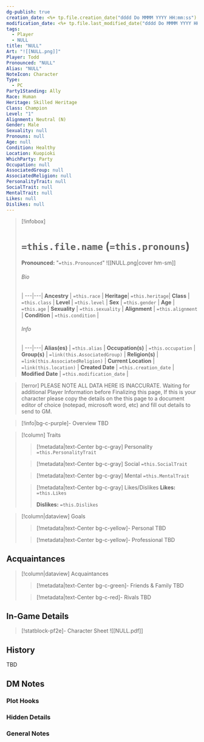 ```yaml
---
dg-publish: true
creation_date: <%+ tp.file.creation_date("dddd Do MMMM YYYY HH:mm:ss") %> 
modification_date: <%+ tp.file.last_modified_date("dddd Do MMMM YYYY HH:mm:ss") %>
tags:
  - Player
  - NULL
title: "NULL"
Art: "![[NULL.png]]"
Player: Todd
Pronounced: "NULL"
Alias: "NULL"
NoteIcon: Character
Type:
  - PC
Party1Standing: Ally
Race: Human
Heritage: Skilled Heritage
Class: Champion
Level: "1"
Alignment: Neutral (N)
Gender: Male
Sexuality: null
Pronouns: null
Age: null
Condition: Healthy
Location: Kuopioki
WhichParty: Party
Occupation: null
AssociatedGroup: null
AssociatedReligion: null
PersonalityTrait: null
SocialTrait: null
MentalTrait: null
Likes: null
Dislikes: null
---
```


> [!infobox]
> # `=this.file.name` (`=this.pronouns`)
> **Pronounced:**  "`=this.Pronounced`"
> ![[NULL.png|cover hm-sm]]
> ###### Bio
>  |
> ---|---|
> **Ancestry** | `=this.race` |
> **Heritage**| `=this.heritage`|
> **Class** | `=this.class` |
> **Level** | `=this.level` |
> **Sex** | `=this.gender` |
> **Age** | `=this.age` |
> **Sexuality** | `=this.sexuality` |
> **Alignment** | `=this.alignment` |
> **Condition** | `=this.condition` |
> ###### Info
>  |
> ---|---|
> **Alias(es)** | `=this.alias` |
> **Occupation(s)** | `=this.occupation` |
> **Group(s)** | `=link(this.AssociatedGroup)` |
> **Religion(s)** | `=link(this.AssociatedReligion)` |
> **Current Location** | `=link(this.location)` |
> **Created Date** | `=this.creation_date` |
> **Modified Date** | `=this.modification_date` |

>[!error] PLEASE NOTE ALL DATA HERE IS INACCURATE.
>Waiting for additional Player Information before Finalizing this page, If this is your character please copy the details on the this page to a document editor of choice (notepad, microsoft word, etc) and fill out details to send to GM.

> [!info|bg-c-purple]- Overview
TBD

> [!column] Traits
>> [!metadata|text-Center bg-c-gray] Personality
>> `=this.PersonalityTrait`
>
>> [!metadata|text-Center bg-c-gray] Social
>> `=this.SocialTrait`
>
>> [!metadata|text-Center bg-c-gray] Mental
>> `=this.MentalTrait`
>
>> [!metadata|text-Center bg-c-gray] Likes/Dislikes
>> **Likes:** `=this.Likes`
>>
>> **Dislikes:** `=this.Dislikes`

> [!column|dataview] Goals
>> [!metadata|text-Center bg-c-yellow]- Personal
>> TBD
>
>> [!metadata|text-Center bg-c-yellow]- Professional
>> TBD
>

## Acquaintances
> [!column|dataview] Acquaintances
>> [!metadata|text-Center bg-c-green]- Friends & Family
>> TBD
>
>> [!metadata|text-Center bg-c-red]- Rivals
>> TBD
>

## In-Game Details
>[!statblock-pf2e]- Character Sheet 
>![[NULL.pdf]]

## History
TBD

## DM Notes
### Plot Hooks


### Hidden Details


### General Notes


